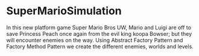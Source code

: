 # SuperMarioSimulation
In this new platform game Super Mario Bros UW, Mario and Luigi are off to save Princess Peach once again from the evil king koopa Bowser; but they will encounter enemies on the way. Using Abstract Factory Pattern and Factory Method Pattern we create the different enemies, worlds and levels.
